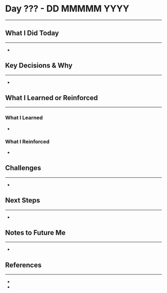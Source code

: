 # Day ??? - DD MMMMM YYYY
---
## What I Did Today
---
- 

## Key Decisions & Why
---
- 

## What I Learned or Reinforced
---
### What I Learned
- 

### What I Reinforced
- 

## Challenges
---
- 

## Next Steps
---
- 

## Notes to Future Me
---
- 

## References
---
- []()
- []()